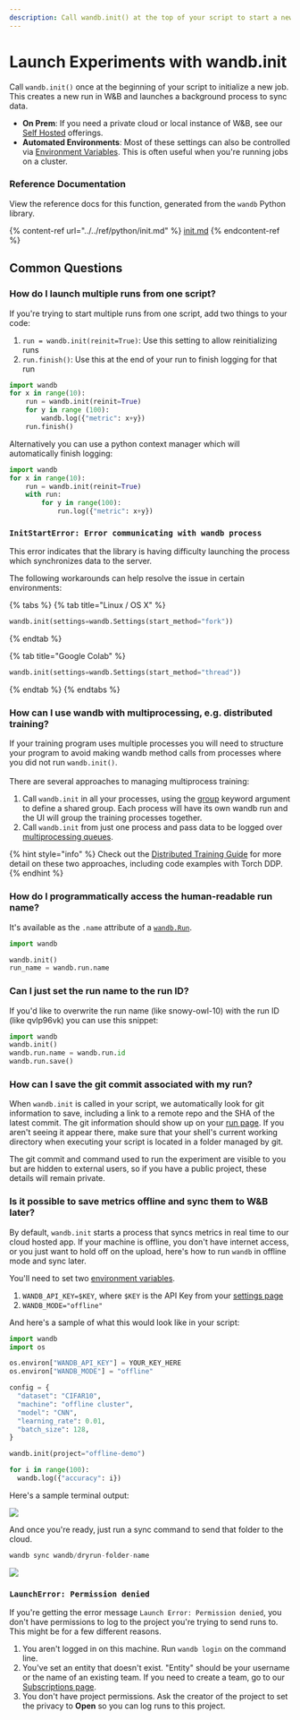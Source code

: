 ```yaml
---
description: Call wandb.init() at the top of your script to start a new run
---
```


# Launch Experiments with wandb.init

Call `wandb.init()` once at the beginning of your script to initialize a new job. This creates a new run in W\&B and launches a background process to sync data.&#x20;

* **On Prem**: If you need a private cloud or local instance of W\&B, see our [Self Hosted](../self-hosted/) offerings.&#x20;
* **Automated Environments**: Most of these settings can also be controlled via [Environment Variables](advanced/environment-variables.md). This is often useful when you're running jobs on a cluster.

### Reference Documentation

View the reference docs for this function, generated from the `wandb` Python library.

{% content-ref url="../../ref/python/init.md" %}
[init.md](../../ref/python/init.md)
{% endcontent-ref %}

## Common Questions

### How do I launch multiple runs from one script?

If you're trying to start multiple runs from one script, add two things to your code:

1. `run = wandb.init(reinit=True)`: Use this setting to allow reinitializing runs
2. `run.finish()`: Use this at the end of your run to finish logging for that run

```python
import wandb
for x in range(10):
    run = wandb.init(reinit=True)
    for y in range (100):
        wandb.log({"metric": x+y})
    run.finish()
```

Alternatively you can use a python context manager which will automatically finish logging:

```python
import wandb
for x in range(10):
    run = wandb.init(reinit=True)
    with run:
        for y in range(100):
            run.log({"metric": x+y})
```

### `InitStartError: Error communicating with wandb process` <a href="init-start-error" id="init-start-error"></a>

This error indicates that the library is having difficulty launching the process which synchronizes data to the server.&#x20;

The following workarounds can help resolve the issue in certain environments:&#x20;

{% tabs %}
{% tab title="Linux / OS X" %}
```python
wandb.init(settings=wandb.Settings(start_method="fork"))
```
{% endtab %}

{% tab title="Google Colab" %}
```python
wandb.init(settings=wandb.Settings(start_method="thread"))
```
{% endtab %}
{% endtabs %}

### How can I use wandb with multiprocessing, e.g. distributed training? <a href="multiprocess" id="multiprocess"></a>

If your training program uses multiple processes you will need to structure your program to avoid making wandb method calls from processes where you did not run `wandb.init()`.\
\
There are several approaches to managing multiprocess training:

1. Call `wandb.init` in all your processes, using the [group](advanced/grouping.md) keyword argument to define a shared group.  Each process will have its own wandb run and the UI will group the training processes together.
2. Call `wandb.init` from just one process and pass data to be logged over [multiprocessing queues](https://docs.python.org/3/library/multiprocessing.html#exchanging-objects-between-processes).

{% hint style="info" %}
Check out the [Distributed Training Guide](advanced/distributed-training.md) for more detail on these two approaches, including code examples with Torch DDP.
{% endhint %}

### How do I programmatically access the human-readable run name?

It's available as the `.name` attribute of a [`wandb.Run`](../../ref/python/run.md).

```python
import wandb

wandb.init()
run_name = wandb.run.name
```

### Can I just set the run name to the run ID?

If you'd like to overwrite the run name (like snowy-owl-10) with the run ID (like qvlp96vk) you can use this snippet:

```python
import wandb
wandb.init()
wandb.run.name = wandb.run.id
wandb.run.save()
```

### How can I save the git commit associated with my run?

When `wandb.init` is called in your script, we automatically look for git information to save, including a link to a remote repo and the SHA of the latest commit. The git information should show up on your [run page](../../ref/app/pages/run-page.md#overview-tab). If you aren't seeing it appear there, make sure that your shell's current working directory when executing your script is located in a folder managed by git.

The git commit and command used to run the experiment are visible to you but are hidden to external users, so if you have a public project, these details will remain private.

### Is it possible to save metrics offline and sync them to W\&B later?

By default, `wandb.init` starts a process that syncs metrics in real time to our cloud hosted app. If your machine is offline, you don't have internet access, or you just want to hold off on the upload, here's how to run `wandb` in offline mode and sync later.

You'll need to set two [environment variables](advanced/environment-variables.md).

1. `WANDB_API_KEY=$KEY`, where `$KEY` is the API Key from your [settings page](https://app.wandb.ai/settings)
2. `WANDB_MODE="offline"`

And here's a sample of what this would look like in your script:

```python
import wandb
import os

os.environ["WANDB_API_KEY"] = YOUR_KEY_HERE
os.environ["WANDB_MODE"] = "offline"

config = {
  "dataset": "CIFAR10",
  "machine": "offline cluster",
  "model": "CNN",
  "learning_rate": 0.01,
  "batch_size": 128,
}

wandb.init(project="offline-demo")

for i in range(100):
  wandb.log({"accuracy": i})
```

Here's a sample terminal output:

![](<../../.gitbook/assets/image (81).png>)

And once you're ready, just run a sync command to send that folder to the cloud.

```python
wandb sync wandb/dryrun-folder-name
```

![](<../../.gitbook/assets/image (36).png>)



### `LaunchError: Permission denied`

If you're getting the error message `Launch Error: Permission denied`, you don't have permissions to log to the project you're trying to send runs to. This might be for a few different reasons.

1. You aren't logged in on this machine. Run `wandb login` on the command line.
2. You've set an entity that doesn't exist. "Entity" should be your username or the name of an existing team. If you need to create a team, go to our [Subscriptions page](https://app.wandb.ai/billing).
3. You don't have project permissions. Ask the creator of the project to set the privacy to **Open** so you can log runs to this project.
